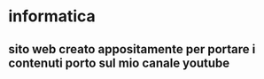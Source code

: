 # informatica
## sito web creato appositamente per portare i contenuti porto sul mio canale youtube
